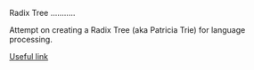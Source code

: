 
Radix Tree
...........

Attempt on creating a Radix Tree (aka Patricia Trie) for language processing.

[Useful link](http://xlinux.nist.gov/dads//HTML/patriciatree.html)